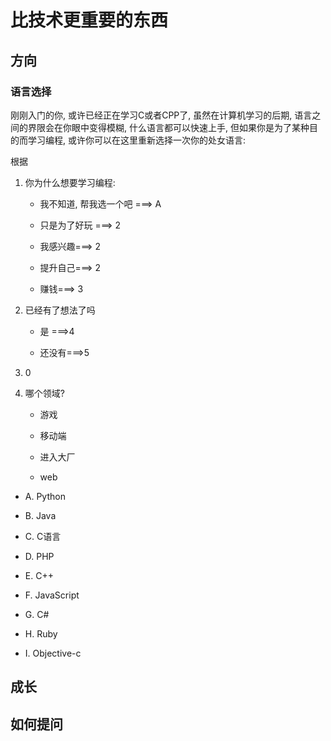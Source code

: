 # 比技术更重要的东西

## 方向

### 语言选择

刚刚入门的你, 或许已经正在学习C或者CPP了,  虽然在计算机学习的后期, 语言之间的界限会在你眼中变得模糊, 什么语言都可以快速上手, 但如果你是为了某种目的而学习编程, 或许你可以在这里重新选择一次你的处女语言:



根据

1. 你为什么想要学习编程:
   
   + 我不知道, 帮我选一个吧 ===> A
   
   + 只是为了好玩 ===> 2
   
   + 我感兴趣===> 2
   
   + 提升自己===> 2
   
   + 赚钱===> 3

2. 已经有了想法了吗
   
   + 是 ===>4
   
   + 还没有===>5

3. 0

4. 哪个领域?
   
   + 游戏
   
   + 移动端
   
   + 进入大厂
   
   + web







+ A. Python

+ B. Java

+ C. C语言

+ D. PHP

+ E. C++

+ F. JavaScript

+ G. C#

+ H. Ruby

+ I. Objective-c



## 成长

## 如何提问


